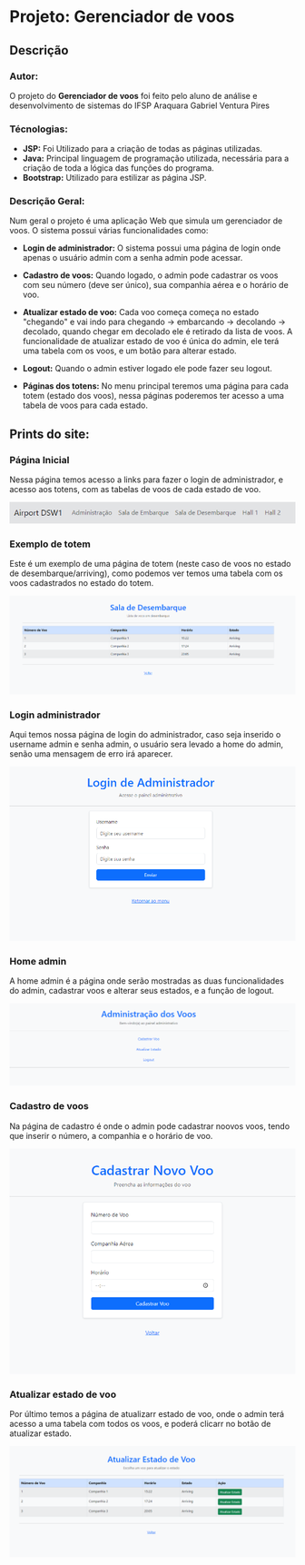 
# Projeto: Gerenciador de voos

## Descrição

### Autor:

O projeto do **Gerenciador de voos** foi feito pelo aluno de análise e desenvolvimento de sistemas do IFSP Araquara Gabriel Ventura Pires

### Técnologias:

- **JSP:** Foi Utilizado para a criação de todas as páginas utilizadas.
- **Java:** Principal linguagem de programação utilizada, necessária para a criação de toda a lógica das funções do programa.
- **Bootstrap:** Utilizado para estilizar as página JSP.

### Descrição Geral:

Num geral o projeto é uma aplicação Web que simula um gerenciador de voos. O sistema possui várias funcionalidades como:

- **Login de administrador:** O sistema possui uma página de login onde apenas o usuário admin com a senha admin pode acessar.

- **Cadastro de voos:** Quando logado, o admin pode cadastrar os voos com seu número (deve ser único), sua companhia aérea e o horário de voo.

- **Atualizar estado de voo:** Cada voo começa começa no estado "chegando" e vai indo para chegando → embarcando → decolando → decolado, quando chegar em decolado ele é retirado da lista de voos. A funcionalidade de atualizar estado de voo é única do admin, ele terá uma tabela com os voos, e um botão para alterar estado.

- **Logout:** Quando o admin estiver logado ele pode fazer seu logout.

- **Páginas dos totens:** No menu principal teremos uma página para cada totem (estado dos voos), nessa páginas poderemos ter acesso a uma tabela de voos para cada estado.

## Prints do site:

### Página Inicial

Nessa página temos acesso a links para fazer o login de administrador, e acesso aos totens, com as tabelas de voos de cada estado de voo.

![Página Inicial](prints/index.png)

### Exemplo de totem

Este é um exemplo de uma página de totem (neste caso de voos no estado de desembarque/arriving), como podemos ver temos uma tabela com os voos cadastrados no estado do totem.

![Exemplo de totem](prints/totem.png)

### Login administrador

Aqui temos nossa página de login do administrador, caso seja inserido o username admin e senha admin, o usuário sera levado a home do admin, senão uma mensagem de erro irá aparecer.

![Login administrador](prints/login.png)

### Home admin

A home admin é a página onde serão mostradas as duas funcionalidades do admin, cadastrar voos e alterar seus estados, e a função de logout.

![Home admin](prints/homeAdmin.png)

### Cadastro de voos

Na página de cadastro é onde o admin pode cadastrar noovos voos, tendo que inserir o número, a companhia e o horário de voo.

![Cadastro de voos](prints/cadastro.png)

### Atualizar estado de voo

Por último temos a página de atualizarr estado de voo, onde o admin terá acesso a uma tabela com todos os voos, e poderá clicarr no botão de atualizar estado.

![Atualizar estado de voo](prints/atualizar.png)



